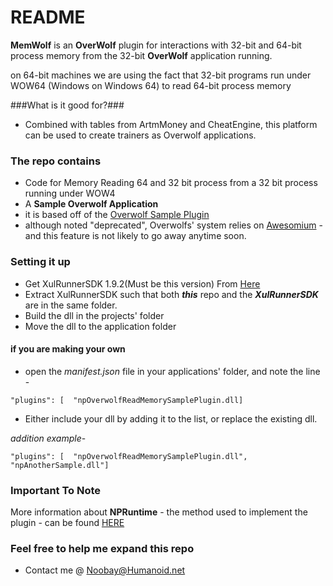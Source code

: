 # README #

**MemWolf** is an **OverWolf** plugin for interactions with 32-bit and 64-bit process memory 
from the 32-bit **OverWolf** application running.

on 64-bit machines we are using the fact that 32-bit programs run under WOW64 (Windows on Windows 64)
to read 64-bit process memory

###What is it good for?###
* Combined with tables from ArtmMoney and CheatEngine, this platform can be used to create trainers as Overwolf applications.

### The repo contains ###
* Code for Memory Reading 64 and 32 bit process from a 32 bit process running under WOW4 
* A **Sample Overwolf Application** 
* it is based off of the [Overwolf Sample Plugin](https://github.com/overwolf/overwolf-sample-plugin)
* although noted "deprecated", Overwolfs' system relies on [Awesomium](http://www.awesomium.com/) - and this feature is not likely to go away anytime soon.

### Setting it up ###
* Get XulRunnerSDK 1.9.2(Must be this version) From [Here](http://ftp.mozilla.org/pub/mozilla.org/xulrunner/releases/3.6.28/sdk/xulrunner-3.6.28.en-US.win32.sdk.zip)
* Extract XulRunnerSDK such that both ***this*** repo and the ***XulRunnerSDK*** are in the same folder. 
* Build the dll in the projects' folder
* Move the dll to the application folder

#### if you are making your own ####
* open the *manifest.json* file in your applications' folder, and 
  note the line - 

`"plugins": [ 
      "npOverwolfReadMemorySamplePlugin.dll] `      
* Either include your dll by adding it to the list, or replace the existing dll.
    
*addition example*- 

`"plugins": [ 
      "npOverwolfReadMemorySamplePlugin.dll", "npAnotherSample.dll"] `  


### Important To Note ###
More information about **NPRuntime** - the method used to implement the plugin - 
can be found [HERE](https://developer.mozilla.org/en-US/docs/Plugins/Guide/Scripting_plugins)
### Feel free to help me expand this repo ###
* Contact me @ Noobay@Humanoid.net